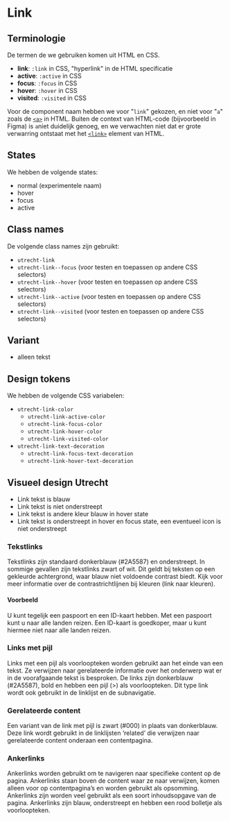 <!-- @license CC0-1.0 -->

# Link

## Terminologie

De termen de we gebruiken komen uit HTML en CSS.

- **link**: `:link` in CSS, "hyperlink" in de HTML specificatie
- **active**: `:active` in CSS
- **focus**: `:focus` in CSS
- **hover**: `:hover` in CSS
- **visited**: `:visited` in CSS

Voor de component naam hebben we voor "`link`" gekozen, en niet voor "`a`" zoals de [`<a>`](https://html.spec.whatwg.org/multipage/text-level-semantics.html#the-a-element) in HTML. Buiten de context van HTML-code (bijvoorbeeld in Figma) is `a`niet duidelijk genoeg, en we verwachten niet dat er grote verwarring ontstaat met het [`<link>`](https://html.spec.whatwg.org/multipage/semantics.html#the-link-element) element van HTML.

## States

We hebben de volgende states:

- normal (experimentele naam)
- hover
- focus
- active

## Class names

De volgende class names zijn gebruikt:

- `utrecht-link`
- `utrecht-link--focus` (voor testen en toepassen op andere CSS selectors)
- `utrecht-link--hover` (voor testen en toepassen op andere CSS selectors)
- `utrecht-link--active` (voor testen en toepassen op andere CSS selectors)
- `utrecht-link--visited` (voor testen en toepassen op andere CSS selectors)

## Variant

- alleen tekst

## Design tokens

We hebben de volgende CSS variabelen:

- `utrecht-link-color`
  - `utrecht-link-active-color`
  - `utrecht-link-focus-color`
  - `utrecht-link-hover-color`
  - `utrecht-link-visited-color`
- `utrecht-link-text-decoration`
  - `utrecht-link-focus-text-decoration`
  - `utrecht-link-hover-text-decoration`

## Visueel design Utrecht

- Link tekst is blauw
- Link tekst is niet onderstreept
- Link tekst is andere kleur blauw in hover state
- Link tekst is onderstreept in hover en focus state, een eventueel icon is niet onderstreept

### Tekstlinks

Tekstlinks zijn standaard donkerblauw (#2A5587) en onderstreept. In sommige gevallen zijn tekstlinks zwart of wit. Dit geldt bij teksten op een gekleurde achtergrond, waar blauw niet voldoende contrast biedt. Kijk voor meer informatie over de contrastrichtlijnen bij kleuren (link naar kleuren).

#### Voorbeeld

U kunt tegelijk een paspoort en een ID-kaart hebben. Met een paspoort kunt u naar alle landen reizen. Een ID-kaart is goedkoper, maar u kunt hiermee niet naar alle landen reizen.

### Links met pijl

Links met een pijl als voorloopteken worden gebruikt aan het einde van een tekst. Ze verwijzen naar gerelateerde informatie over het onderwerp wat er in de voorafgaande tekst is besproken. De links zijn donkerblauw (#2A5587), bold en hebben een pijl (>) als voorloopteken. Dit type link wordt ook gebruikt in de linklijst en de subnavigatie.

### Gerelateerde content

Een variant van de link met pijl is zwart (#000) in plaats van donkerblauw. Deze link wordt gebruikt in de linklijsten ‘related’ die verwijzen naar gerelateerde content onderaan een contentpagina.

### Ankerlinks

Ankerlinks worden gebruikt om te navigeren naar specifieke content op de pagina. Ankerlinks staan boven de content waar ze naar verwijzen, komen alleen voor op contentpagina’s en worden gebruikt als opsomming. Ankerlinks zijn worden veel gebruikt als een soort inhoudsopgave van de pagina.
Ankerlinks zijn blauw, onderstreept en hebben een rood bolletje als voorloopteken.
